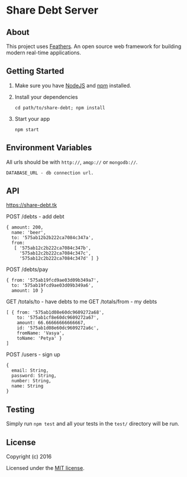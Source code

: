 # Share Debt Server

## About

This project uses [Feathers](http://feathersjs.com). An open source web  framework for building modern real-time applications.

## Getting Started

1. Make sure you have [NodeJS](https://nodejs.org/) and [npm](https://www.npmjs.com/) installed.
2. Install your dependencies
    
    ```
    cd path/to/share-debt; npm install
    ```

3. Start your app
    
    ```
    npm start
    ```

## Environment Variables

All urls should be with `http://`, `amqp://` or `mongodb://`.

```
DATABASE_URL - db connection url.
```

## API

https://share-debt.tk

POST /debts - add debt
```
{ amount: 200,
  name: 'beer',
  to: '575ab12b2b222ca7084c347a',
  from: 
   [ '575ab12c2b222ca7084c347b',
     '575ab12c2b222ca7084c347c',
     '575ab12c2b222ca7084c347d' ] }
```

POST /debts/pay
```
{ from: '575ab19fcd9ae03d09b349a7',
  to: '575ab19fcd9ae03d09b349a6',
  amount: 10 }
```

GET /totals/to - have debts to me
GET /totals/from - my debts
```
[ { from: '575ab1d08e60dc9609272a68',
    to: '575ab1cf8e60dc9609272a67',
    amount: 66.66666666666667,
    id: '575ab1d08e60dc9609272a6c',
    fromName: 'Vasya',
    toName: 'Petya' }
]
```

POST /users - sign up
```
{
  email: String,
  password: String,
  number: String,
  name: String
}
```

## Testing

Simply run `npm test` and all your tests in the `test/` directory will be run.

## License

Copyright (c) 2016

Licensed under the [MIT license](LICENSE).
